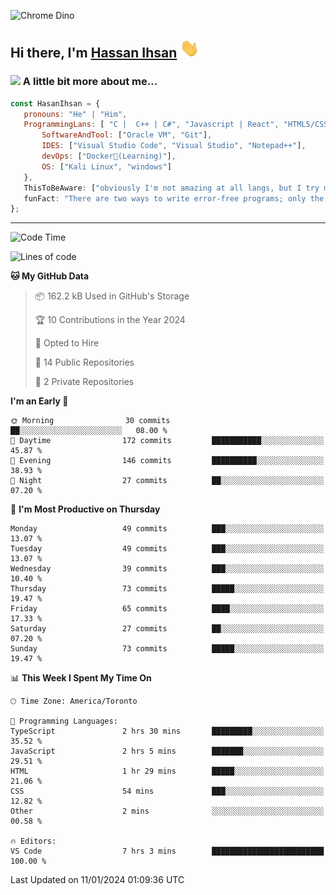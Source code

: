  <!--
**HasanIhsan/HasanIhsan** is a ✨ _special_ ✨ repository because its `README.md` (this file) appears on your GitHub profile.
-->

![Chrome Dino](https://mir-s3-cdn-cf.behance.net/project_modules/max_1200/4ff07986208593.5d9a654e92f36.gif)


<h2 align="left">Hi there, I'm <a href="https://www.linkedin.com/in/hassan-ihsan-045b11231/" target="_blank" rel="noopener noreferrer">Hassan Ihsan</a> <img src="https://raw.githubusercontent.com/ABSphreak/ABSphreak/master/gifs/Hi.gif" height="30" />
 
 
 ### <img src="https://media.giphy.com/media/VgCDAzcKvsR6OM0uWg/giphy.gif" width="50"> A little bit more about me...  
 
 ```javascript
const HasanIhsan = {
    pronouns: "He" | "Him",
    ProgrammingLans: [ "C |  C++ | C#", "Javascript | React", "HTML5/CSS", "JSON", "Java"],
        SoftwareAndTool: ["Oracle VM", "Git"],
        IDES: ["Visual Studio Code", "Visual Studio", "Notepad++"],
        devOps: ["Docker🐳(Learning)"], 
        OS: ["Kali Linux", "windows"]
    },
    ThisToBeAware: ["obviously I'm not amazing at all langs, but I try my best not to go rusty"], 
    funFact: "There are two ways to write error-free programs; only the third one works"
};
```
 
 --- 

<!--START_SECTION:waka-->
![Code Time](http://img.shields.io/badge/Code%20Time-264%20hrs%2050%20mins-blue)

![Lines of code](https://img.shields.io/badge/From%20Hello%20World%20I%27ve%20Written-1.1%20million%20lines%20of%20code-blue)

**🐱 My GitHub Data** 

> 📦 162.2 kB Used in GitHub's Storage 
 > 
> 🏆 10 Contributions in the Year 2024
 > 
> 💼 Opted to Hire
 > 
> 📜 14 Public Repositories 
 > 
> 🔑 2 Private Repositories 
 > 
**I'm an Early 🐤** 

```text
🌞 Morning                30 commits          ██░░░░░░░░░░░░░░░░░░░░░░░   08.00 % 
🌆 Daytime                172 commits         ███████████░░░░░░░░░░░░░░   45.87 % 
🌃 Evening                146 commits         ██████████░░░░░░░░░░░░░░░   38.93 % 
🌙 Night                  27 commits          ██░░░░░░░░░░░░░░░░░░░░░░░   07.20 % 
```
📅 **I'm Most Productive on Thursday** 

```text
Monday                   49 commits          ███░░░░░░░░░░░░░░░░░░░░░░   13.07 % 
Tuesday                  49 commits          ███░░░░░░░░░░░░░░░░░░░░░░   13.07 % 
Wednesday                39 commits          ███░░░░░░░░░░░░░░░░░░░░░░   10.40 % 
Thursday                 73 commits          █████░░░░░░░░░░░░░░░░░░░░   19.47 % 
Friday                   65 commits          ████░░░░░░░░░░░░░░░░░░░░░   17.33 % 
Saturday                 27 commits          ██░░░░░░░░░░░░░░░░░░░░░░░   07.20 % 
Sunday                   73 commits          █████░░░░░░░░░░░░░░░░░░░░   19.47 % 
```


📊 **This Week I Spent My Time On** 

```text
🕑︎ Time Zone: America/Toronto

💬 Programming Languages: 
TypeScript               2 hrs 30 mins       █████████░░░░░░░░░░░░░░░░   35.52 % 
JavaScript               2 hrs 5 mins        ███████░░░░░░░░░░░░░░░░░░   29.51 % 
HTML                     1 hr 29 mins        █████░░░░░░░░░░░░░░░░░░░░   21.06 % 
CSS                      54 mins             ███░░░░░░░░░░░░░░░░░░░░░░   12.82 % 
Other                    2 mins              ░░░░░░░░░░░░░░░░░░░░░░░░░   00.58 % 

🔥 Editors: 
VS Code                  7 hrs 3 mins        █████████████████████████   100.00 % 
```


 Last Updated on 11/01/2024 01:09:36 UTC
<!--END_SECTION:waka-->
 
 
